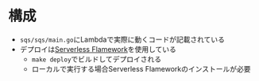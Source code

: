 # 構成
- `sqs/sqs/main.go`にLambdaで実際に動くコードが記載されている
- デプロイは[Serverless Flamework](https://www.serverless.com/)を使用している
  - `make deploy`でビルドしてデプロイされる
  - ローカルで実行する場合Serverless Flameworkのインストールが必要
